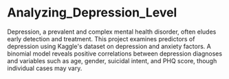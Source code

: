 # Analyzing_Depression_Level

Depression, a prevalent and complex mental health disorder, often eludes early detection and treatment. This project examines predictors of depression using Kaggle's dataset on depression and anxiety factors. A binomial model reveals positive correlations between depression diagnoses and variables such as age, gender, suicidal intent, and PHQ score, though individual cases may vary.

